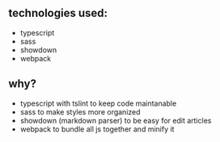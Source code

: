 
## technologies used: 

* typescript
* sass
* showdown
* webpack

## why?

* typescript with tslint to keep code maintanable
* sass to make styles more organized
* showdown (markdown parser) to be easy for edit articles
* webpack to bundle all js together and minify it
